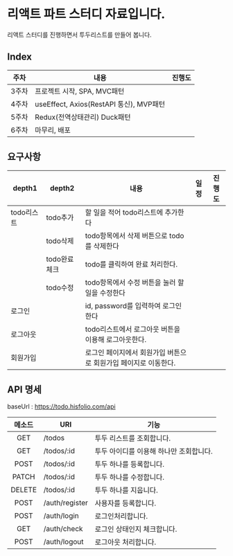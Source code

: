 # 리액트 파트 스터디 자료입니다.

리액트 스터디를 진행하면서 투두리스트를 만들어 봅니다.

## Index

| 주차  | 내용                                    | 진행도 |
| :---: | --------------------------------------- | :----: |
| 3주차 | 프로젝트 시작, SPA, MVC패턴             |        |
| 4주차 | useEffect, Axios(RestAPI 통신), MVP패턴 |        |
| 5주차 | Redux(전역상태관리) Duck패턴            |        |
| 6주차 | 마무리, 배포                            |        |

## 요구사항

| depth1     | depth2        | 내용                                                            | 일정 | 진행도 |
| ---------- | ------------- | --------------------------------------------------------------- | ---- | ------ |
| todo리스트 | todo추가      | 할 일을 적어 todo리스트에 추가한다                              |      |        |
|            | todo삭제      | todo항목에서 삭제 버튼으로 todo를 삭제한다                      |      |        |
|            | todo완료 체크 | todo를 클릭하여 완료 처리한다.                                  |      |        |
|            | todo수정      | todo항목에서 수정 버튼을 눌러 할 일을 수정한다                  |      |        |
| 로그인     |               | id, password를 입력하여 로그인한다                              |      |        |
| 로그아웃   |               | todo리스트에서 로그아웃 버튼을 이용해 로그아웃한다.             |      |        |
| 회원가입   |               | 로그인 페이지에서 회원가입 버튼으로 회원가입 페이지로 이동한다. |      |        |

## API 명세

baseUrl : https://todo.hisfolio.com/api

| 메소드 | URI            | 기능                                    |
| :----: | -------------- | --------------------------------------- |
|  GET   | /todos         | 투두 리스트를 조회합니다.               |
|  GET   | /todos/:id     | 투두 아이디를 이용해 하나만 조회합니다. |
|  POST  | /todos/:id     | 투두 하나를 등록합니다.                 |
| PATCH  | /todos/:id     | 투두 하나를 수정합니다.                 |
| DELETE | /todos/:id     | 투두 하나를 지웁니다.                   |
|  POST  | /auth/register | 사용자를 등록합니다.                    |
|  POST  | /auth/login    | 로그인처리합니다.                       |
|  GET   | /auth/check    | 로그인 상태인지 체크합니다.             |
|  POST  | /auth/logout   | 로그아웃 처리합니다.                    |
